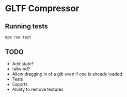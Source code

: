 # GLTF Compressor

## Running tests

`npm run test`

## TODO

- Add state?
- tailwind?
- Allow dragging in of a glb even if one is already loaded
- Tests
- Exports
- Ability to remove textures
